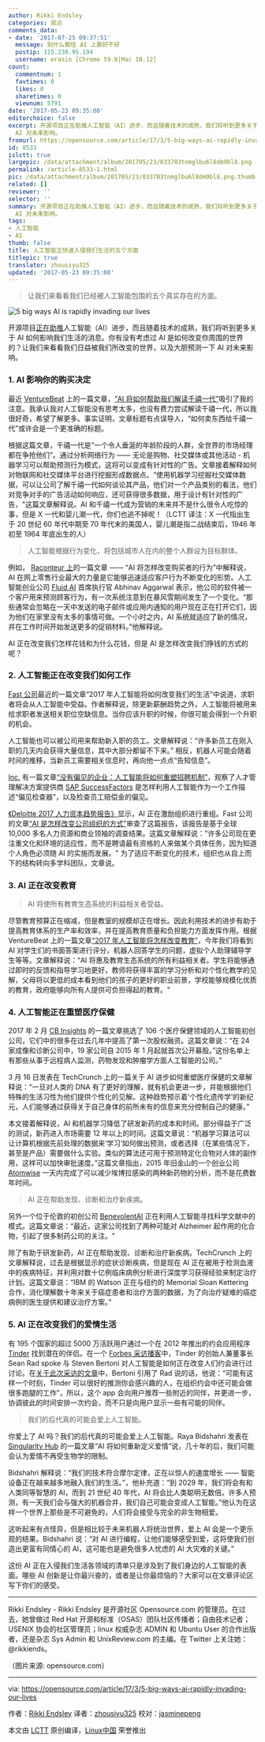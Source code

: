 ```yaml
---
author: Rikki Endsley
categories: 观点
comments_data:
- date: '2017-07-25 09:37:51'
  message: 别什么都往 AI 上靠好不好
  postip: 115.238.95.194
  username: erasin [Chrome 59.0|Mac 10.12]
count:
  commentnum: 1
  favtimes: 0
  likes: 0
  sharetimes: 0
  viewnum: 5791
date: '2017-05-23 09:35:00'
editorchoice: false
excerpt: 开源项目正在助推人工智能（AI）进步，而且随着技术的成熟，我们将听到更多关于 AI 如何影响我们生活的消息。你有没有考虑过 AI 是如何改变你周围的世界的？让我们来看看我们日益被我们所改变的世界，以及大胆预测一下
  AI 对未来影响。
fromurl: https://opensource.com/article/17/3/5-big-ways-ai-rapidly-invading-our-lives
id: 8533
islctt: true
largepic: /data/attachment/album/201705/23/033703tnmglbu6l8dm9bl8.png
permalink: /article-8533-1.html
pic: /data/attachment/album/201705/23/033703tnmglbu6l8dm9bl8.png.thumb.jpg
related: []
reviewer: ''
selector: ''
summary: 开源项目正在助推人工智能（AI）进步，而且随着技术的成熟，我们将听到更多关于 AI 如何影响我们生活的消息。你有没有考虑过 AI 是如何改变你周围的世界的？让我们来看看我们日益被我们所改变的世界，以及大胆预测一下
  AI 对未来影响。
tags:
- 人工智能
- AI
thumb: false
title: 人工智能正快速入侵我们生活的五个方面
titlepic: true
translator: zhousiyu325
updated: '2017-05-23 09:35:00'
---
```



> 
> 让我们来看看我们已经被人工智能包围的五个真实存在的方面。
> 
> 
> 


![5 big ways AI is rapidly invading our lives](/data/attachment/album/201705/23/033703tnmglbu6l8dm9bl8.png "5 big ways AI is rapidly invading our lives")


开源项目[正在助推](https://www.linux.com/news/open-source-projects-are-transforming-machine-learning-and-ai)人工智能（AI）进步，而且随着技术的成熟，我们将听到更多关于 AI 如何影响我们生活的消息。你有没有考虑过 AI 是如何改变你周围的世界的？让我们来看看我们日益被我们所改变的世界，以及大胆预测一下 AI 对未来影响。


### 1. AI 影响你的购买决定


最近 [VentureBeat](https://twitter.com/venturebeat) 上的一篇文章，[“AI 将如何帮助我们解读千禧一代”](http://venturebeat.com/2017/03/16/how-ai-will-help-us-decipher-millennials/)吸引了我的注意。我承认我对人工智能没有思考太多，也没有费力尝试解读千禧一代，所以我很好奇，希望了解更多。事实证明，文章标题有点误导人，“如何卖东西给千禧一代”或许会是一个更准确的标题。


根据这篇文章，千禧一代是“一个令人垂涎的年龄阶段的人群，全世界的市场经理都在争抢他们”。通过分析网络行为 —— 无论是购物、社交媒体或其他活动 - 机器学习可以帮助预测行为模式，这将可以变成有针对性的广告。文章接着解释如何对物联网和社交媒体平台进行挖掘形成数据点。“使用机器学习挖掘社交媒体数据，可以让公司了解千禧一代如何谈论其产品，他们对一个产品类别的看法，他们对竞争对手的广告活动如何响应，还可获得很多数据，用于设计有针对性的广告，"这篇文章解释说。AI 和千禧一代成为营销的未来并不是什么很令人吃惊的事，但是 X 一代和婴儿潮一代，你们也逃不掉呢！（LCTT 译注：X 一代指出生于 20 世纪 60 年代中期至 70 年代末的美国人，婴儿潮是指二战结束后，1946 年初至 1964 年底出生的人）



> 
> 人工智能根据行为变化，将包括城市人在内的整个人群设为目标群体。
> 
> 
> 


例如， [Raconteur 上](https://twitter.com/raconteur)的一篇文章 —— “AI 将怎样改变购买者的行为”中解释说，AI 在网上零售行业最大的力量是它能够迅速适应客户行为不断变化的形势。人工智能创业公司 [Fluid AI](http://www.fluid.ai/) 首席执行官 Abhinav Aggarwal 表示，他公司的软件被一个客户用来预测顾客行为，有一次系统注意到在暴风雪期间发生了一个变化。“那些通常会忽略在一天中发送的电子邮件或应用内通知的用户现在正在打开它们，因为他们在家里没有太多的事情可做。一个小时之内，AI 系统就适应了新的情况，并在工作时间开始发送更多的促销材料。”他解释说。


AI 正在改变我们怎样花钱和为什么花钱，但是 AI 是怎样改变我们挣钱的方式的呢？


### 2. 人工智能正在改变我们如何工作


[Fast 公司](https://opensource.com/article/17/3/5-big-ways-ai-rapidly-invading-our-lives)最近的一篇文章“2017 年人工智能将如何改变我们的生活”中说道，求职者将会从人工智能中受益。作者解释说，除更新薪酬趋势之外，人工智能将被用来给求职者发送相关职位空缺信息。当你应该升职的时候，你很可能会得到一个升职的机会。


人工智能也可以被公司用来帮助新入职的员工。文章解释说：“许多新员工在刚入职的几天内会获得大量信息，其中大部分都留不下来。” 相反，机器人可能会随着时间的推移，当新员工需要相关信息时，再向他一点点“告知信息”。


[Inc.](https://twitter.com/Inc) 有一篇文章[“没有偏见的企业：人工智能将如何重塑招聘机制”](http://www.inc.com/bill-carmody/businesses-beyond-bias-how-ai-will-reshape-hiring-practices.html)，观察了人才管理解决方案提供商 [SAP SuccessFactors](https://www.successfactors.com/en_us.html) 是怎样利用人工智能作为一个工作描述“偏见检查器”，以及检查员工赔偿金的偏见。


[《Deloitte 2017 人力资本趋势报告》](https://dupress.deloitte.com/dup-us-en/focus/human-capital-trends.html?id=us:2el:3pr:dup3575:awa:cons:022817:hct17)显示，AI 正在激励组织进行重组。Fast 公司的文章[“AI 是怎样改变公司组织的方式”](https://www.fastcompany.com/3068492/how-ai-is-changing-the-way-companies-are-organized)审查了这篇报告，该报告是基于全球 10,000 多名人力资源和商业领袖的调查结果。这篇文章解释说："许多公司现在更注重文化和环境的适应性，而不是聘请最有资格的人来做某个具体任务，因为知道个人角色必须随 AI 的实施而发展。" 为了适应不断变化的技术，组织也从自上而下的结构转向多学科团队，文章说。


### 3. AI 正在改变教育



> 
> AI 将使所有教育生态系统的利益相关者受益。
> 
> 
> 


尽管教育预算正在缩减，但是教室的规模却正在增长。因此利用技术的进步有助于提高教育体系的生产率和效率，并在提高教育质量和负担能力方面发挥作用。根据 VentureBeat 上的一篇文章[“2017 年人工智能将怎样改变教育”](http://venturebeat.com/2017/02/04/how-ai-will-transform-education-in-2017/)，今年我们将看到 AI 对学生们的书面答案进行评分，机器人回答学生的问题，虚拟个人助理辅导学生等等。文章解释说：“AI 将惠及教育生态系统的所有利益相关者。学生将能够通过即时的反馈和指导学习地更好，教师将获得丰富的学习分析和对个性化教学的见解，父母将以更低的成本看到他们的孩子的更好的职业前景，学校能够规模化优质的教育，政府能够向所有人提供可负担得起的教育。"


### 4. 人工智能正在重塑医疗保健


2017 年 2 月 [CB Insights](https://twitter.com/CBinsights) 的一篇文章挑选了 106 个医疗保健领域的人工智能初创公司，它们中的很多在过去几年中提高了第一次股权融资。这篇文章说：“在 24 家成像和诊断公司中，19 家公司自 2015 年 1 月起就首次公开募股。”这份名单上有那些从事于远程病人监测，药物发现和肿瘤学方面人工智能的公司。”


3 月 16 日发表在 TechCrunch 上的一篇关于 AI 进步如何重塑医疗保健的文章解释说：“一旦对人类的 DNA 有了更好的理解，就有机会更进一步，并能根据他们特殊的生活习性为他们提供个性化的见解。这种趋势预示着‘个性化遗传学’的新纪元，人们能够通过获得关于自己身体的前所未有的信息来充分控制自己的健康。”


本文接着解释说，AI 和机器学习降低了研发新药的成本和时间。部分得益于广泛的测试，新药进入市场需要 12 年以上的时间。这篇文章说：“机器学习算法可以让计算机根据先前处理的数据来‘学习’如何做出预测，或者选择（在某些情况下，甚至是产品）需要做什么实验。类似的算法还可用于预测特定化合物对人体的副作用，这样可以加快审批速度。”这篇文章指出，2015 年旧金山的一个创业公司 [Atomwise](http://www.atomwise.com/) 一天内完成了可以减少埃博拉感染的两种新药物的分析，而不是花费数年时间。



> 
> AI 正在帮助发现、诊断和治疗新疾病。
> 
> 
> 


另外一个位于伦敦的初创公司 [BenevolentAI](https://twitter.com/benevolent_ai) 正在利用人工智能寻找科学文献中的模式。这篇文章说：“最近，这家公司找到了两种可能对 Alzheimer 起作用的化合物，引起了很多制药公司的关注。"


除了有助于研发新药，AI 正在帮助发现、诊断和治疗新疾病。TechCrunch 上的文章解释说，过去是根据显示的症状诊断疾病，但是现在 AI 正在被用于检测血液中的疾病特征，并利用对数十亿例临床病例分析进行深度学习获得经验来制定治疗计划。这篇文章说：“IBM 的 Watson 正在与纽约的 Memorial Sloan Kettering 合作，消化理解数十年来关于癌症患者和治疗方面的数据，为了向治疗疑难的癌症病例的医生提供和建议治疗方案。”


### 5. AI 正在改变我们的爱情生活


有 195 个国家的超过 5000 万活跃用户通过一个在 2012 年推出的约会应用程序 [Tinder](https://twitter.com/Tinder) 找到潜在的伴侣。在一个 [Forbes 采访播客](https://www.forbes.com/podcasts/the-forbes-interview/#5e962e5624e1)中，Tinder 的创始人兼董事长 Sean Rad spoke 与 Steven Bertoni 对人工智能是如何正在改变人们约会进行过讨论。在[关于此次采访的文章](https://www.forbes.com/sites/stevenbertoni/2017/02/14/tinders-sean-rad-on-how-technology-and-artificial-intelligence-will-change-dating/#4180fc2e5b99)中，Bertoni 引用了 Rad 说的话，他说：“可能有这样一个时刻，Tinder 可以很好的推测你会感兴趣的人，在组织约会中还可能会做很多跑腿的工作”，所以，这个 app 会向用户推荐一些附近的同伴，并更进一步，协调彼此的时间安排一次约会，而不只是向用户显示一些有可能的同伴。



> 
> 我们的后代真的可能会爱上人工智能。
> 
> 
> 


你爱上了 AI 吗？我们的后代真的可能会爱上人工智能。Raya Bidshahri 发表在 [Singularity Hub](https://twitter.com/singularityhub) 的一篇文章“AI 将如何重新定义爱情”说，几十年的后，我们可能会认为爱情不再受生物学的限制。


Bidshahri 解释说：“我们的技术符合摩尔定律，正在以惊人的速度增长 —— 智能设备正在越来越多地融入我们的生活。”，他补充道：“到 2029 年，我们将会有和人类同等智慧的 AI，而到 21 世纪 40 年代，AI 将会比人类聪明无数倍。许多人预测，有一天我们会与强大的机器合并，我们自己可能会变成人工智能。”他认为在这样一个世界上那些是不可避免的，人们将会接受与完全的非生物相爱。


这听起来有点怪异，但是相比较于未来机器人将统治世界，爱上 AI 会是一个更乐观的结果。Bidshahri 说：“对 AI 进行编程，让他们能够感受到爱，这将使我们创造出更富有同情心的 AI，这可能也是避免很多人忧虑的 AI 大灾难的关键。”


这份 AI 正在入侵我们生活各领域的清单只是涉及到了我们身边的人工智能的表面。哪些 AI 创新是让你最兴奋的，或者是让你最烦恼的？大家可以在文章评论区写下你们的感受。




---


Rikki Endsley - Rikki Endsley 是开源社区 Opensource.com 的管理员。在过去，她曾做过 Red Hat 开源和标准（OSAS）团队社区传播者；自由技术记者；USENIX 协会的社区管理员；linux 权威杂志 ADMIN 和 Ubuntu User 的合作出版者，还是杂志 Sys Admin 和 UnixReview.com 的主编。在 Twitter 上关注她：@rikkiends。


（图片来源: opensource.com）




---


via: <https://opensource.com/article/17/3/5-big-ways-ai-rapidly-invading-our-lives>


作者：[Rikki Endsley](https://opensource.com/users/rikki-endsley)  译者：[zhousiyu325](https://github.com/zhousiyu325) 校对：[jasminepeng](https://github.com/jasminepeng)


本文由 [LCTT](https://github.com/LCTT/TranslateProject) 原创编译，[Linux中国](https://linux.cn/) 荣誉推出